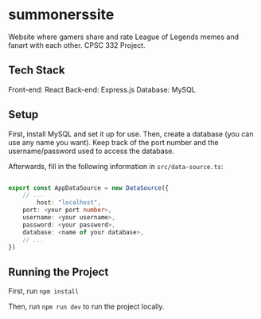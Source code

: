 # summonerssite

Website where gamers share and rate League of Legends memes and fanart with each other. CPSC 332 Project.

## Tech Stack

Front-end: React
Back-end: Express.js
Database: MySQL

## Setup

First, install MySQL and set it up for use. Then, create a database (you can use any name you want). Keep track of the port number and the username/password used to access the database. 

Afterwards, fill in the following information in `src/data-source.ts`:

```typescript

export const AppDataSource = new DataSource({
    // ...
    	host: "localhost",
	port: <your port number>,
	username: <your username>,
	password: <your password>,
	database: <name of your database>,
    // ...
})

```

## Running the Project

First, run `npm install`

Then, run `npm run dev` to run the project locally.
